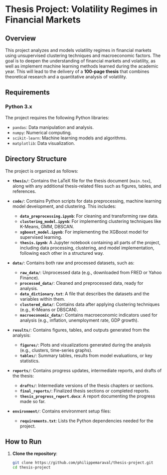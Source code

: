 # Thesis Project: Volatility Regimes in Financial Markets

## Overview
This project analyzes and models volatility regimes in financial markets using unsupervised clustering techniques and macroeconomic factors. The goal is to deepen the understanding of financial markets and volatility, as well as implement machine learning methods learned during the academic year. This will lead to the delivery of a **100-page thesis** that combines theoretical research and a quantitative analysis of volatility.

## Requirements

### Python 3.x

The project requires the following Python libraries:
- `pandas`: Data manipulation and analysis.
- `numpy`: Numerical computing.
- `scikit-learn`: Machine learning models and algorithms.
- `matplotlib`: Data visualization.

## Directory Structure

The project is organized as follows:

- **`thesis/`**: Contains the LaTeX file for the thesis document (`main.tex`), along with any additional thesis-related files such as figures, tables, and references.
  
- **`code/`**: Contains Python scripts for data preprocessing, machine learning model development, and clustering. This includes:
  - **`data_preprocessing.ipynb`**: For cleaning and transforming raw data.
  - **`clustering_model.ipynb`**: For implementing clustering techniques like K-Means, GMM, DBSCAN.
  - **`xgboost_model.ipynb`**: For implementing the XGBoost model for supervised learning.
  - **`thesis.ipynb`**: A Jupyter notebook containing all parts of the project, including data processing, clustering, and model implementation, following each other in a structured way.

- **`data/`**: Contains both raw and processed datasets, such as:
  - **`raw_data/`**: Unprocessed data (e.g., downloaded from FRED or Yahoo Finance).
  - **`processed_data/`**: Cleaned and preprocessed data, ready for analysis.
  - **`data_dictionary.txt`**: A file that describes the datasets and the variables within them.
  - **`clustered_data/`**: Contains data after applying clustering techniques (e.g., K-Means or DBSCAN).
  - **`macroeconomic_data/`**: Contains macroeconomic indicators used for analysis (e.g., inflation, unemployment rate, GDP growth).

- **`results/`**: Contains figures, tables, and outputs generated from the analysis:
  - **`figures/`**: Plots and visualizations generated during the analysis (e.g., clusters, time-series graphs).
  - **`tables/`**: Summary tables, results from model evaluations, or key statistics.

- **`reports/`**: Contains progress updates, intermediate reports, and drafts of the thesis:
  - **`drafts/`**: Intermediate versions of the thesis chapters or sections.
  - **`final_reports/`**: Finalized thesis sections or completed reports.
  - **`thesis_progress_report.docx`**: A report documenting the progress made so far.

- **`environment/`**: Contains environment setup files:
  - **`requirements.txt`**: Lists the Python dependencies needed for the project.

## How to Run

1. **Clone the repository**:

   ```bash
   git clone https://github.com/philippemaraval/thesis-project.git
   cd thesis-project
